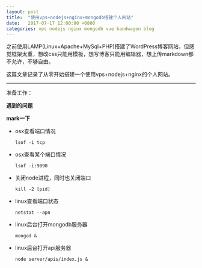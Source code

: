 ```yaml
---
layout: post
title:  "使用vps+nodejs+nginx+mongodb搭建个人网站"
date:   2017-07-17 12:00:00 +0800
categories: vps nodejs nginx mongodb vue bandwagon blog
---
```


之前使用LAMP(Linux+Apache+MySql+PHP)搭建了WordPress博客网站，但感觉框架太重，想改css只能用模板，想写博客只能用编辑器，想上传markdown都不允许，不够自由。

这篇文章记录了从零开始搭建一个使用vps+nodejs+nginx的个人网站。

---

准备工作：

**遇到的问题**

**mark一下**
* osx查看端口情况
  ```
  lsof -i tcp
  ```
* osx查看某个端口情况
  ```
  lsof -i:9090
  ```
* 关闭node进程，同时也关闭端口
  ```
  kill -2 [pid]
  ```
* linux查看端口状态
  ```
  netstat --apn
  ```
* linux后台打开mongodb服务器
  ```
  mongod &
  ```
* linux后台打开api服务器
  ```
  node server/apis/index.js &
  ```
  
